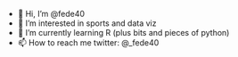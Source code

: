 - 👋 Hi, I’m @fede40
- 👀 I’m interested in sports and data viz
- 🌱 I’m currently learning R (plus bits and pieces of python)
- 📫 How to reach me twitter: @_fede40

<!---
fede40/fede40 is a ✨ special ✨ repository because its `README.md` (this file) appears on your GitHub profile.
You can click the Preview link to take a look at your changes.
--->
